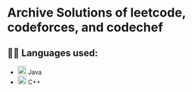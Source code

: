 # Archive Solutions of leetcode, codeforces, and codechef
## 👨‍💻 Languages used: 
* <img src="https://raw.githubusercontent.com/jmnote/z-icons/master/svg/java.svg" alt="Java" width="20" height="20"> Java
* <img src="https://raw.githubusercontent.com/jmnote/z-icons/master/svg/cpp.svg" alt="C++" width="20" height="20"> C++
